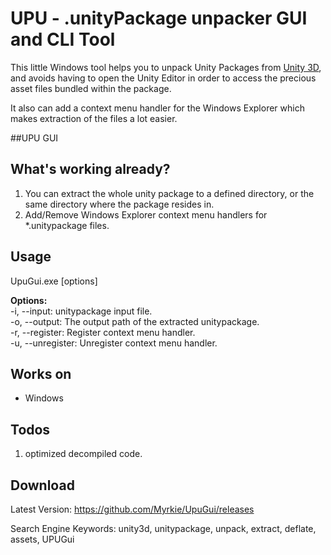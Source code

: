 UPU - .unityPackage unpacker GUI and CLI Tool
===

This little Windows tool helps you to unpack Unity Packages from [Unity 3D](http://www.unity.com/ "Unity 3D"), and avoids having to open the Unity Editor in order to access the precious asset files bundled within the package.

It also can add a context menu handler for the Windows Explorer which makes extraction of the files a lot easier.

##UPU GUI


What's working already?
---

1. You can extract the whole unity package to a defined directory, or the same directory where the package resides in.
2. Add/Remove Windows Explorer context menu handlers for *.unitypackage files.

Usage
---
UpuGui.exe [options]

**Options:**<br />
-i, --input: unitypackage input file.<br />
-o, --output: The output path of the extracted unitypackage.<br />
-r, --register: Register context menu handler.<br />
-u, --unregister: Unregister context menu handler.<br />

Works on
---

- Windows

Todos
---

1. optimized decompiled code.

Download
---
Latest Version: https://github.com/Myrkie/UpuGui/releases

Search Engine Keywords:
unity3d, unitypackage, unpack, extract, deflate, assets, UPUGui
